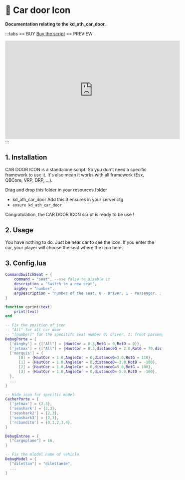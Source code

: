 # :car: Car door Icon
**Documentation relating to the kd_ath_car_door.**

:::tabs
== BUY
[Buy the script](https://store.kaddarem.com/package/5205417)
== PREVIEW
<iframe width="560" height="315" src="https://www.youtube.com/embed/KLwc9zr9L1Q?si=Zw0ID9gUyu1TtgQg" title="YouTube video player" frameborder="0" allow="accelerometer; autoplay; clipboard-write; encrypted-media; gyroscope; picture-in-picture; web-share" allowfullscreen></iframe>
:::

## 1. Installation
CAR DOOR ICON is a standalone script. So you don't need a specific framework to use it. It's also mean it works with all framework (Esx, QBCore, VRP, DRP, …).

Drag and drop this folder in your resources folder
- kd_ath_car_door
Add this 3 ensures in your server.cfg
- `ensure kd_ath_car_door`

Congratulation, the CAR DOOR ICON script is ready to be use !

## 2. Usage
You have nothing to do. Just be near car to see the icon. If you enter the car, your player will choose the seat where the icon here.

## 3. Config.lua
```lua
CommandSwitchSeat = {
    command = "seat", --use false to disable it
    description = "Switch to a new seat",
    argKey = "number",
    argDescription = "number of the seat. 0 - Driver, 1 - Passenger, ..."
}

function cprint(text)
    print(text)
end

-- Fix the position of icon
-- "All" for all car door
-- "[number]" for the specitifc seat number 0: driver, 1: front passenger, ...
DebugPorte = {
  ['dinghy'] = {["All"] = {HautCor = 0.3,RotG = 0,RotD = 0}},
  ['jetmax'] = {["All"] = {HautCor = 0.3,distanceG = 2.0,RotG = 70,distanceD = 2.0,RotD = -70}},
  ['marquis'] = {
      [0] = {HautCor = 1.0,AngleCor = 0,distanceG=3.0,RotG = 110},
      [1] = {HautCor = 1.0,AngleCor = 0,distanceD=-3.0,RotD = -100},
      [2] = {HautCor = 1.0,AngleCor = 0,distanceG=5.0,RotG = 100},
      [3] = {HautCor = 1.0,AngleCor = 0,distanceD=-5.0,RotD = -100},
  },
  ...
}

-- Hide icon for specitic model 
CacherPorte = {
  ['jetmax'] = {2,3},
  ['seashark'] = {2,3},
  ['seashark2'] = {2,3},
  ['seashark3'] = {2,3},
  ['rcbandito'] = {0,1,2,3,4},
}

DebugEntree = {
  ["cargoplane"] = 16,
}

-- Fix the mlodel name of vehicle
DebugModel = {
  ["dilettan"] = "dilettante",
  ...
}
```
